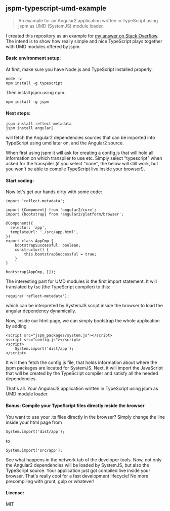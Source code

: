 ## jspm-typescript-umd-example

> An example for an Angular2 application written in TypeScript using jspm as UMD (SystemJS) module loader.

I created this repository as an example for [my answer on Stack Overflow](http://stackoverflow.com/a/32024545/1993402).
The intend is to show how really simple and nice TypeScript plays together with UMD modules offered by jspm.


#### Basic environment setup:

At first, make sure you have Node.js and TypeScript installed properly.

```
node -v
npm install -g typescript
```

Then install jspm using npm.

```
npm install -g jspm
```

#### Next steps:

```
jspm install reflect-metadata
jspm install angular2
```

will fetch the Angular2 dependencies sources that can be imported into TypeScript using umd later on, and the Angular2 source.

When first using jspm it will ask for creating a config.js that will hold all information on which transpiler to use etc.
Simply select "typescript" when asked for the transpiler (if you select "none", the below will still work, but you won't be able to compile TypeScript live inside your browser!).

#### Start coding:

Now let's get our hands dirty with some code:

```
import 'reflect-metadata';

import {Component} from 'angular2/core';
import {bootstrap} from 'angular2/platform/browser';

@Component({
  selector: 'app',
  templateUrl: './src/app.html',
})
export class AppCmp {
	bootstrapSuccessful: boolean;
	constructor() {
		this.bootstrapSuccessful = true;
	}
}

bootstrap(AppCmp, []);

```

The interesting part for UMD modules is the first import statement. It will translated by tsc (the TypeScript compiler) to this:

```
require('reflect-metadata');
```

which can be interpreted by SystemJS script inside the browser to load the angular dependency dynamically.

Now, inside our html page, we can simply bootstrap the whole application by adding

```
<script src="jspm_packages/system.js"></script>
<script src="config.js"></script>
<script>
	System.import('dist/app');
</script>
```

It will then fetch the config.js file, that holds information about where the jspm packages are located for SystemJS.
Next, it will import the JavaScript that will be created by the TypeScript compiler and satisfy all the needed dependencies.

That's all. Your AngularJS application written in TypeScript using jspm as UMD module loader.

#### Bonus: Compile your TypeScript files directly inside the browser

You want to use your .ts files directly in the browser? Simply change the line inside your html page from

```
System.import('dist/app');
```

to

```
System.import('src/app');
```

See what happens in the network tab of the developer tools. Now, not only the Angular2 dependencies will be loaded by SystemJS, but also the TypeScript source.
Your application just got compiled live inside your browser. That's really cool for a fast development lifecycle! No more precompiling with grunt, gulp or whatever!


#### License:

MIT
